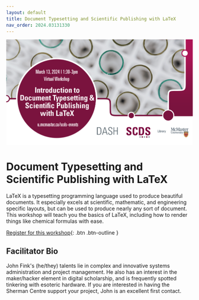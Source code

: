 ```yaml
---
layout: default
title: Document Typesetting and Scientific Publishing with LaTeX
nav_order: 2024.03131330
---
```


<img src="assets/img/latex.png" alt="Workshop Title Slide" width="720">

# Document Typesetting and Scientific Publishing with LaTeX

LaTeX is a typesetting programming language used to produce beautiful documents. It especially excels at scientific, mathematic, and engineering specific layouts, but can be used to produce nearly any sort of document. This workshop will teach you the basics of LaTeX, including how to render things like chemical formulas with ease.

[Register for this workshop](https://libcal.mcmaster.ca/event/3738745){: .btn .btn-outline }

## Facilitator Bio

John Fink's (he/they) talents lie in complex and innovative systems administration and project management. He also has an interest in the maker/hacker element in digital scholarship, and is frequently spotted tinkering with esoteric hardware. If you are interested in having the Sherman Centre support your project, John is an excellent first contact.

<!-- # Workshop preparation 

Coming Soon
  
# Workshop Recording

Coming Soon

# Workshop Slides

Coming Soon

# Links and Resources 

Coming Soon -->
